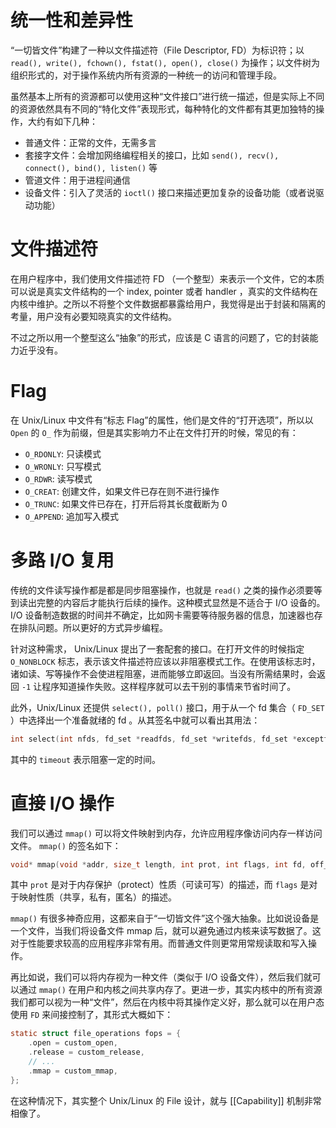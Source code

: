# 统一性和差异性

“一切皆文件”构建了一种以文件描述符（File Descriptor, FD）为标识符；以 `read(), write(), fchown(), fstat(), open(), close()` 为操作；以文件树为组织形式的，对于操作系统内所有资源的一种统一的访问和管理手段。

虽然基本上所有的资源都可以使用这种“文件接口”进行统一描述，但是实际上不同的资源依然具有不同的“特化文件”表现形式，每种特化的文件都有其更加独特的操作，大约有如下几种：

- 普通文件：正常的文件，无需多言
- 套接字文件：会增加网络编程相关的接口，比如 `send(), recv(), connect(), bind(), listen()` 等
- 管道文件：用于进程间通信
- 设备文件：引入了灵活的 `ioctl()` 接口来描述更加复杂的设备功能（或者说驱动功能）

# 文件描述符

在用户程序中，我们使用文件描述符 FD （一个整型）来表示一个文件，它的本质可以说是真实文件结构的一个 index, pointer 或者 handler ，真实的文件结构在内核中维护。之所以不将整个文件数据都暴露给用户，我觉得是出于封装和隔离的考量，用户没有必要知晓真实的文件结构。

不过之所以用一个整型这么“抽象”的形式，应该是 C 语言的问题了，它的封装能力近乎没有。

# Flag

在 Unix/Linux 中文件有“标志 Flag”的属性，他们是文件的“打开选项”，所以以 `Open` 的 `O_` 作为前缀，但是其实影响力不止在文件打开的时候，常见的有：

- `O_RDONLY`: 只读模式
- `O_WRONLY`: 只写模式
- `O_RDWR`: 读写模式
- `O_CREAT`: 创建文件，如果文件已存在则不进行操作
- `O_TRUNC`: 如果文件已存在，打开后将其长度截断为 0
- `O_APPEND`: 追加写入模式

# 多路 I/O 复用

传统的文件读写操作都是都是同步阻塞操作，也就是 `read()` 之类的操作必须要等到读出完整的内容后才能执行后续的操作。这种模式显然是不适合于 I/O 设备的。 I/O 设备制造数据的时间并不确定，比如网卡需要等待服务器的信息，加速器也存在排队问题。所以更好的方式异步编程。

针对这种需求， Unix/Linux 提出了一套配套的接口。在打开文件的时候指定 `O_NONBLOCK` 标志，表示该文件描述符应该以非阻塞模式工作。在使用该标志时，诸如读、写等操作不会使进程阻塞，进而能够立即返回。当没有所需结果时，会返回 `-1` 让程序知道操作失败。这样程序就可以去干别的事情来节省时间了。

此外，Unix/Linux 还提供 `select(), poll()` 接口，用于从一个 fd 集合（ `FD_SET` ）中选择出一个准备就绪的 fd 。从其签名中就可以看出其用法：

``` c
int select(int nfds, fd_set *readfds, fd_set *writefds, fd_set *exceptfds, struct timeval *timeout);
```

其中的 `timeout` 表示阻塞一定的时间。

# 直接 I/O 操作

我们可以通过 `mmap()` 可以将文件映射到内存，允许应用程序像访问内存一样访问文件。 `mmap()` 的签名如下：

``` c
void* mmap(void *addr, size_t length, int prot, int flags, int fd, off_t offset);
```

其中 `prot` 是对于内存保护（protect）性质（可读可写）的描述，而 `flags` 是对于映射性质（共享，私有，匿名）的描述。

`mmap()` 有很多神奇应用，这都来自于“一切皆文件”这个强大抽象。比如说设备是一个文件，当我们将设备文件 mmap 后，就可以避免通过内核来读写数据了。这对于性能要求较高的应用程序非常有用。而普通文件则更常用常规读取和写入操作。

再比如说，我们可以将内存视为一种文件（类似于 I/O 设备文件），然后我们就可以通过 `mmap()` 在用户和内核之间共享内存了。更进一步，其实内核中的所有资源我们都可以视为一种“文件”，然后在内核中将其操作定义好，那么就可以在用户态使用 `FD` 来间接控制了，其形式大概如下：

``` c
static struct file_operations fops = {
    .open = custom_open,
    .release = custom_release,
    // ...
    .mmap = custom_mmap,
};
```

在这种情况下，其实整个 Unix/Linux 的 File 设计，就与 [[Capability]] 机制非常相像了。
